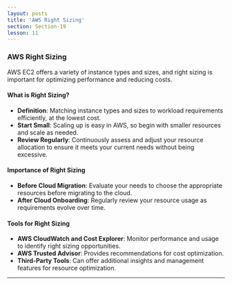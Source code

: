 ```yaml
---
layout: posts
title: 'AWS Right Sizing'
section: Section-19
lesson: 11
---
```


### AWS Right Sizing

AWS EC2 offers a variety of instance types and sizes, and right sizing is important for optimizing performance and reducing costs.

<!-- pagebreak -->

#### What is Right Sizing?

- **Definition**: Matching instance types and sizes to workload requirements efficiently, at the lowest cost.
- **Start Small**: Scaling up is easy in AWS, so begin with smaller resources and scale as needed.
- **Review Regularly**: Continuously assess and adjust your resource allocation to ensure it meets your current needs without being excessive.

<!-- pagebreak -->

#### Importance of Right Sizing

- **Before Cloud Migration**: Evaluate your needs to choose the appropriate resources before migrating to the cloud.
- **After Cloud Onboarding**: Regularly review your resource usage as requirements evolve over time.

<!-- pagebreak -->

#### Tools for Right Sizing

- **AWS CloudWatch and Cost Explorer**: Monitor performance and usage to identify right sizing opportunities.
- **AWS Trusted Advisor**: Provides recommendations for cost optimization.
- **Third-Party Tools**: Can offer additional insights and management features for resource optimization.

---
